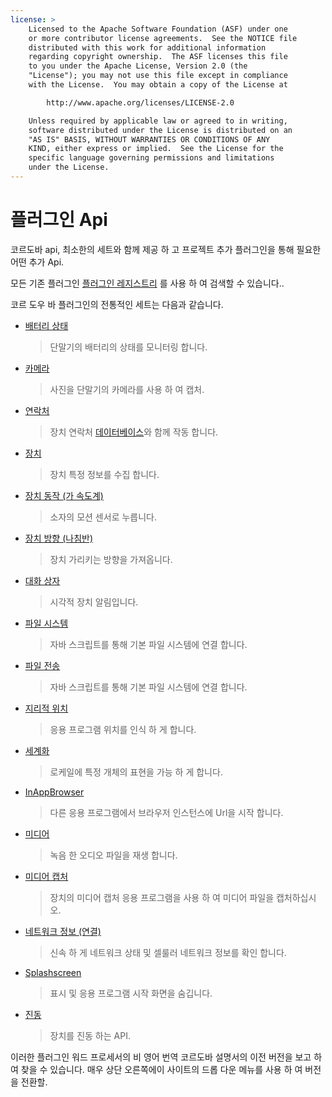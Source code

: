 ```yaml
---
license: >
    Licensed to the Apache Software Foundation (ASF) under one
    or more contributor license agreements.  See the NOTICE file
    distributed with this work for additional information
    regarding copyright ownership.  The ASF licenses this file
    to you under the Apache License, Version 2.0 (the
    "License"); you may not use this file except in compliance
    with the License.  You may obtain a copy of the License at

        http://www.apache.org/licenses/LICENSE-2.0

    Unless required by applicable law or agreed to in writing,
    software distributed under the License is distributed on an
    "AS IS" BASIS, WITHOUT WARRANTIES OR CONDITIONS OF ANY
    KIND, either express or implied.  See the License for the
    specific language governing permissions and limitations
    under the License.
---
```


# 플러그인 Api

코르도바 api, 최소한의 세트와 함께 제공 하 고 프로젝트 추가 플러그인을 통해 필요한 어떤 추가 Api.

모든 기존 플러그인 [플러그인 레지스트리][1] 를 사용 하 여 검색할 수 있습니다..

 [1]: http://plugins.cordova.io/

코르 도우 바 플러그인의 전통적인 세트는 다음과 같습니다.

*   [배터리 상태][2]
    
    > 단말기의 배터리의 상태를 모니터링 합니다.

*   [카메라][3]
    
    > 사진을 단말기의 카메라를 사용 하 여 캡처.

*   [연락처][4]
    
    > 장치 연락처 <a href="../storage/database/database.html">데이터베이스</a>와 함께 작동 합니다.

*   [장치][5]
    
    > 장치 특정 정보를 수집 합니다.

*   [장치 동작 (가 속도계)][6]
    
    > 소자의 모션 센서로 누릅니다.

*   [장치 방향 (나침반)][7]
    
    > 장치 가리키는 방향을 가져옵니다.

*   [대화 상자][8]
    
    > 시각적 장치 알림입니다.

*   [파일 시스템][9]
    
    > 자바 스크립트를 통해 기본 파일 시스템에 연결 합니다.

*   [파일 전송][10]
    
    > 자바 스크립트를 통해 기본 파일 시스템에 연결 합니다.

*   [지리적 위치][11]
    
    > 응용 프로그램 위치를 인식 하 게 합니다.

*   [세계화][12]
    
    > 로케일에 특정 개체의 표현을 가능 하 게 합니다.

*   [InAppBrowser][13]
    
    > 다른 응용 프로그램에서 브라우저 인스턴스에 Url을 시작 합니다.

*   [미디어][14]
    
    > 녹음 한 오디오 파일을 재생 합니다.

*   [미디어 캡처][15]
    
    > 장치의 미디어 캡처 응용 프로그램을 사용 하 여 미디어 파일을 캡처하십시오.

*   [네트워크 정보 (연결)][16]
    
    > 신속 하 게 네트워크 상태 및 셀룰러 네트워크 정보를 확인 합니다.

*   [Splashscreen][17]
    
    > 표시 및 응용 프로그램 시작 화면을 숨깁니다.

*   [진동][18]
    
    > 장치를 진동 하는 API.

 [2]: https://github.com/apache/cordova-plugin-battery-status/blob/master/doc/index.md
 [3]: https://github.com/apache/cordova-plugin-camera/blob/master/doc/index.md
 [4]: https://github.com/apache/cordova-plugin-contacts/blob/master/doc/index.md
 [5]: https://github.com/apache/cordova-plugin-device/blob/master/doc/index.md
 [6]: https://github.com/apache/cordova-plugin-device-motion/blob/master/doc/index.md
 [7]: https://github.com/apache/cordova-plugin-device-orientation/blob/master/doc/index.md
 [8]: https://github.com/apache/cordova-plugin-dialogs/blob/master/doc/index.md
 [9]: https://github.com/apache/cordova-plugin-file/blob/master/doc/index.md
 [10]: https://github.com/apache/cordova-plugin-file-transfer/blob/master/doc/index.md
 [11]: https://github.com/apache/cordova-plugin-geolocation/blob/master/doc/index.md
 [12]: https://github.com/apache/cordova-plugin-globalization/blob/master/doc/index.md
 [13]: https://github.com/apache/cordova-plugin-inappbrowser/blob/master/doc/index.md
 [14]: https://github.com/apache/cordova-plugin-media/blob/master/doc/index.md
 [15]: https://github.com/apache/cordova-plugin-media-capture/blob/master/doc/index.md
 [16]: https://github.com/apache/cordova-plugin-network-information/blob/master/doc/index.md
 [17]: https://github.com/apache/cordova-plugin-splashscreen/blob/master/doc/index.md
 [18]: https://github.com/apache/cordova-plugin-vibration/blob/master/doc/index.md

이러한 플러그인 워드 프로세서의 비 영어 번역 코르도바 설명서의 이전 버전을 보고 하 여 찾을 수 있습니다. 매우 상단 오른쪽에이 사이트의 드롭 다운 메뉴를 사용 하 여 버전을 전환할.

